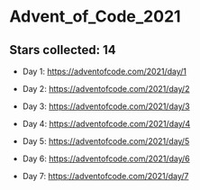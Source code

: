 # Advent_of_Code_2021

## Stars collected: 14

* Day 1: https://adventofcode.com/2021/day/1

* Day 2: https://adventofcode.com/2021/day/2

* Day 3: https://adventofcode.com/2021/day/3

* Day 4: https://adventofcode.com/2021/day/4

* Day 5: https://adventofcode.com/2021/day/5

* Day 6: https://adventofcode.com/2021/day/6

* Day 7: https://adventofcode.com/2021/day/7
